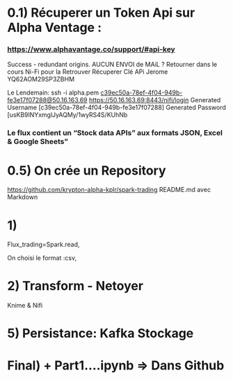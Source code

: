 # 0.1) Récuperer un Token Api sur Alpha Ventage :
### https://www.alphavantage.co/support/#api-key


Success - redundant origins.
AUCUN ENVOI de MAiL ?
Retourner dans le cours Ni-Fi pour la Retrouver
Récuperer Clé APi
Jerome YQ62AOM29SP3ZBHM

Le Lendemain:
ssh -i alpha.pem c39ec50a-78ef-4f04-949b-fe3e17f07288@50.16.163.69
https://50.16.163.69:8443/nifi/login
Generated Username [c39ec50a-78ef-4f04-949b-fe3e17f07288]
Generated Password [usKB9lNYxmglJyAQMy/1wyRS4S/KUhNb


### Le flux contient un “Stock data APIs” aux formats JSON, Excel & Google Sheets”


# 0.5) On crée un Repository
https://github.com/krypton-alpha-kplr/spark-trading
README.md avec Markdown



# 1)
Flux_trading=Spark.read,

On choisi le format :csv,










# 2) Transform - Netoyer
Knime & Nifi

# 5) Persistance: Kafka Stockage

# Final)  + Part1….ipynb => Dans Github
